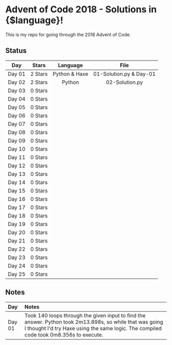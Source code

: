 # Advent of Code 2018 - Solutions in {$language}!

This is my repo for going through the 2018 Advent of Code.

## Status

| Day           | Stars   | Language | File            |
|:-------------:|:-------:|:--------:|:---------------:|
| Day 01        | 2 Stars | Python & Haxe | 01-Solution.py & Day-01 |
| Day 02        | 2 Stars | Python   | 02-Solution.py  |
| Day 03        | 0 Stars |||
| Day 04        | 0 Stars |||
| Day 05        | 0 Stars |||
| Day 06        | 0 Stars |||
| Day 07        | 0 Stars |||
| Day 08        | 0 Stars |||
| Day 09        | 0 Stars |||
| Day 10        | 0 Stars |||
| Day 11        | 0 Stars |||
| Day 12        | 0 Stars |||
| Day 13        | 0 Stars |||
| Day 14        | 0 Stars |||
| Day 15        | 0 Stars |||
| Day 16        | 0 Stars |||
| Day 17        | 0 Stars |||
| Day 18        | 0 Stars |||
| Day 19        | 0 Stars |||
| Day 20        | 0 Stars |||
| Day 21        | 0 Stars |||
| Day 22        | 0 Stars |||
| Day 23        | 0 Stars |||
| Day 24        | 0 Stars |||
| Day 25        | 0 Stars |||

## Notes

| Day           | Notes   |
|:------------- |:------- |
| Day 01        | Took 140 loops through the given input to find the answer.  Python took 2m13.898s, so while that was going I thought I'd try Haxe using the same logic.  The compiled code took 0m8.356s to execute. |